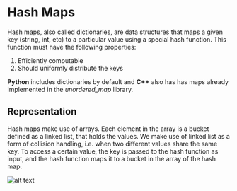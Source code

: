 # Hash Maps

Hash maps, also called dictionaries, are data structures that maps a given key (string, int, etc) to a particular value using a special hash function.
This function must have the following properties:

1) Efficiently computable
2) Should uniformly distribute the keys

**Python** includes dictionaries by default and **C++** also has has maps already implemented in the *unordered_map* library.

## Representation

Hash maps make use of arrays. Each element in the array is a bucket defined as a linked list, that holds the values. We make use of linked list as a form of collision handling, i.e. when two different values share the same key.
To access a certain value, the key is passed to the hash function as input, and the hash function maps it to a bucket in the array of the hash map.

![alt text](https://upload.wikimedia.org/wikipedia/commons/thumb/7/7d/Hash_table_3_1_1_0_1_0_0_SP.svg/315px-Hash_table_3_1_1_0_1_0_0_SP.svg.png)
